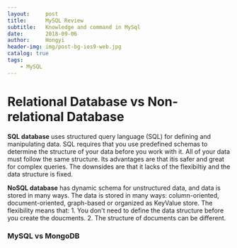 ```yaml
---
layout:     post
title:      MySQL Review
subtitle:   Knowledge and command in MySql
date:       2018-09-06
author:     Hongyi
header-img: img/post-bg-ios9-web.jpg
catalog: true
tags:
    - MySQL
---
```


# Relational Database vs Non-relational Database
**SQL database** uses structured query language (SQL) for defining and manipulating data. SQL requires that you use predefined schemas to determine the structure of your data before you work with it. All of your data must follow the same structure. Its advantages are that itis safer and great for complex queries. The downsides are that it lacks of the flexibiltiy and the data structure is fixed.

**NoSQL database** has dynamic schema for unstructured data, and data is stored in many ways. The data is stored in many ways: column-oriented, document-oriented, graph-based or organized as KeyValue store. The flexibility means that: 1. You don't need to define the data structure before you create the doucments. 2. The structure of documents can be different.

### MySQL vs MongoDB

